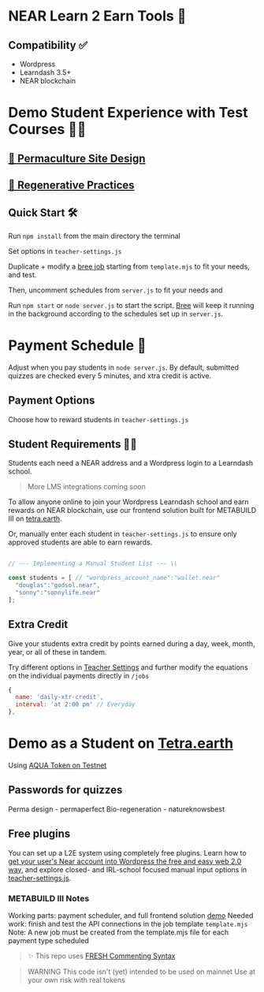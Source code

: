 # NEAR Learn 2 Earn Tools 🍏

## Compatibility ✅
- Wordpress 
- Learndash 3.5+
- NEAR blockchain

# Demo Student Experience with Test Courses 👨‍💻

## [🏡 Permaculture Site Design](https://tetra.earth/learn2earn/permaculture-site-design/)
## [🌳 Regenerative Practices](https://tetra.earth/learn2earn/bio-regenerative-practices/)

## Quick Start 🛠

Run `npm install` from the main directory the terminal

Set options in `teacher-settings.js`

Duplicate + modify a [bree job](https://github.com/breejs/bree) starting from `template.mjs` to fit your needs, and test. 

Then, uncomment schedules from `server.js` to fit your needs and 

Run `npm start` or `node server.js` to start the script. [Bree](https://www.npmjs.com/package/bree) will keep it running in the background according to the schedules set up in `server.js`.

# Payment Schedule 💸

Adjust when you pay students in `node server.js`. By default, submitted quizzes are checked every 5 minutes, and xtra credit is active.

## Payment Options

Choose how to reward students in `teacher-settings.js`

## Student Requirements 👩‍🎓

Students each need a NEAR address and a Wordpress login to a Learndash school.

> More LMS integrations coming soon

To allow anyone online to join your Wordpress Learndash school and earn rewards on NEAR blockchain, use our frontend solution built for METABUILD III on [tetra.earth](https://tetra.earth).

Or, manually enter each student in `teacher-settings.js` to ensure only approved students are able to earn rewards.

```js

// --- Implementing a Manual Student List --- \\

const students = [ // "wordpress_account_name":"wallet.near"
  "douglas":"godsol.near",
  "sonny":"sonnylife.near"
];

```

## Extra Credit

Give your students extra credit by points earned during a day, week, month, year, or all of these in tandem.

Try different options in [Teacher Settings](teacher-settings.js) and further modify the equations on the individual payments directly in `/jobs`

```js
{
  name: 'daily-xtr-credit',
  interval: 'at 2:00 pm' // Everyday
},
```

# Demo as a Student on [Tetra.earth](https://tetra.earth/learn2earn)


Using [AQUA Token on Testnet](https://explorer.testnet.near.org/transactions/CieWtmTgRjuJkpLgB4pNx26jbTjbDBUndqcBJE4UFvyL) 

## Passwords for quizzes
Perma design - permaperfect
Bio-regeneration - natureknowsbest

## Free plugins
You can set up a L2E system using completely free plugins.
Learn how to [get your user's Near account into Wordpress the free and easy web 2.0 way](https://www.youtube.com/watch?v=-fHRpTUnQRM), and explore closed- and IRL-school focused manual input options in [teacher-settings.js](teacher-settings.js). 

### METABUILD III Notes
Working parts: payment scheduler, and full frontend solution [demo](https://tetra.earth/learn2earn)
Needed work: finish and test the API connections in the job template `template.mjs` 
Note: A new job must be created from the template.mjs file for each payment type scheduled

> ✨ This repo uses [FRESH Commenting Syntax](https://github.com/dougbutner/FRESH)

> WARNING
> This code isn't (yet) intended to be used on mainnet
> Use at your own risk with real tokens
